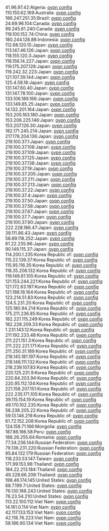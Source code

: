 41.96.97.42:Algeria: [ovpn config](vpn/41_96_97_42.ovpn)  
110.150.62.169:Australia: [ovpn config](vpn/110_150_62_169.ovpn)  
186.247.251.35:Brazil: [ovpn config](vpn/186_247_251_35.ovpn)  
24.69.96.104:Canada: [ovpn config](vpn/24_69_96_104.ovpn)  
99.245.61.240:Canada: [ovpn config](vpn/99_245_61_240.ovpn)  
119.100.152.74:China: [ovpn config](vpn/119_100_152_74.ovpn)  
180.244.128.88:Indonesia: [ovpn config](vpn/180_244_128_88.ovpn)  
112.68.120.15:Japan: [ovpn config](vpn/112_68_120_15.ovpn)  
113.147.46.126:Japan: [ovpn config](vpn/113_147_46_126.ovpn)  
118.155.120.3:Japan: [ovpn config](vpn/118_155_120_3.ovpn)  
118.156.14.227:Japan: [ovpn config](vpn/118_156_14_227.ovpn)  
119.175.207.128:Japan: [ovpn config](vpn/119_175_207_128.ovpn)  
119.242.32.223:Japan: [ovpn config](vpn/119_242_32_223.ovpn)  
121.107.39.144:Japan: [ovpn config](vpn/121_107_39_144.ovpn)  
125.4.58.18:Japan: [ovpn config](vpn/125_4_58_18.ovpn)  
131.147.60.40:Japan: [ovpn config](vpn/131_147_60_40.ovpn)  
131.147.78.100:Japan: [ovpn config](vpn/131_147_78_100.ovpn)  
133.106.189.166:Japan: [ovpn config](vpn/133_106_189_166.ovpn)  
133.149.85.25:Japan: [ovpn config](vpn/133_149_85_25.ovpn)  
14.132.201.164:Japan: [ovpn config](vpn/14_132_201_164.ovpn)  
153.205.163.180:Japan: [ovpn config](vpn/153_205_163_180.ovpn)  
153.206.225.146:Japan: [ovpn config](vpn/153_206_225_146.ovpn)  
153.207.126.30:Japan: [ovpn config](vpn/153_207_126_30.ovpn)  
182.171.245.214:Japan: [ovpn config](vpn/182_171_245_214.ovpn)  
217.178.204.136:Japan: [ovpn config](vpn/217_178_204_136.ovpn)  
219.100.37.1:Japan: [ovpn config](vpn/219_100_37_1.ovpn)  
219.100.37.108:Japan: [ovpn config](vpn/219_100_37_108.ovpn)  
219.100.37.109:Japan: [ovpn config](vpn/219_100_37_109.ovpn)  
219.100.37.125:Japan: [ovpn config](vpn/219_100_37_125.ovpn)  
219.100.37.138:Japan: [ovpn config](vpn/219_100_37_138.ovpn)  
219.100.37.19:Japan: [ovpn config](vpn/219_100_37_19.ovpn)  
219.100.37.205:Japan: [ovpn config](vpn/219_100_37_205.ovpn)  
219.100.37.211:Japan: [ovpn config](vpn/219_100_37_211.ovpn)  
219.100.37.213:Japan: [ovpn config](vpn/219_100_37_213.ovpn)  
219.100.37.22:Japan: [ovpn config](vpn/219_100_37_22.ovpn)  
219.100.37.4:Japan: [ovpn config](vpn/219_100_37_4.ovpn)  
219.100.37.50:Japan: [ovpn config](vpn/219_100_37_50.ovpn)  
219.100.37.58:Japan: [ovpn config](vpn/219_100_37_58.ovpn)  
219.100.37.67:Japan: [ovpn config](vpn/219_100_37_67.ovpn)  
219.100.37.7:Japan: [ovpn config](vpn/219_100_37_7.ovpn)  
219.100.37.90:Japan: [ovpn config](vpn/219_100_37_90.ovpn)  
222.228.186.47:Japan: [ovpn config](vpn/222_228_186_47.ovpn)  
39.111.86.43:Japan: [ovpn config](vpn/39_111_86_43.ovpn)  
58.89.118.252:Japan: [ovpn config](vpn/58_89_118_252.ovpn)  
61.22.235.96:Japan: [ovpn config](vpn/61_22_235_96.ovpn)  
90.149.115.37:Japan: [ovpn config](vpn/90_149_115_37.ovpn)  
114.200.1.235:Korea Republic of: [ovpn config](vpn/114_200_1_235.ovpn)  
115.22.139.37:Korea Republic of: [ovpn config](vpn/115_22_139_37.ovpn)  
115.95.116.35:Korea Republic of: [ovpn config](vpn/115_95_116_35.ovpn)  
118.35.206.132:Korea Republic of: [ovpn config](vpn/118_35_206_132.ovpn)  
119.149.81.105:Korea Republic of: [ovpn config](vpn/119_149_81_105.ovpn)  
121.153.244.221:Korea Republic of: [ovpn config](vpn/121_153_244_221.ovpn)  
121.172.63.197:Korea Republic of: [ovpn config](vpn/121_172_63_197.ovpn)  
121.188.18.164:Korea Republic of: [ovpn config](vpn/121_188_18_164.ovpn)  
123.214.51.83:Korea Republic of: [ovpn config](vpn/123_214_51_83.ovpn)  
124.5.231.20:Korea Republic of: [ovpn config](vpn/124_5_231_20.ovpn)  
125.180.94.214:Korea Republic of: [ovpn config](vpn/125_180_94_214.ovpn)  
175.211.236.85:Korea Republic of: [ovpn config](vpn/175_211_236_85.ovpn)  
182.221.115.249:Korea Republic of: [ovpn config](vpn/182_221_115_249.ovpn)  
182.228.209.33:Korea Republic of: [ovpn config](vpn/182_228_209_33.ovpn)  
1.231.143.12:Korea Republic of: [ovpn config](vpn/1_231_143_12.ovpn)  
211.192.233.48:Korea Republic of: [ovpn config](vpn/211_192_233_48.ovpn)  
211.221.151.3:Korea Republic of: [ovpn config](vpn/211_221_151_3.ovpn)  
211.222.221.171:Korea Republic of: [ovpn config](vpn/211_222_221_171.ovpn)  
211.250.31.189:Korea Republic of: [ovpn config](vpn/211_250_31_189.ovpn)  
218.145.181.197:Korea Republic of: [ovpn config](vpn/218_145_181_197.ovpn)  
218.146.111.132:Korea Republic of: [ovpn config](vpn/218_146_111_132.ovpn)  
218.239.107.83:Korea Republic of: [ovpn config](vpn/218_239_107_83.ovpn)  
220.125.231.9:Korea Republic of: [ovpn config](vpn/220_125_231_9.ovpn)  
220.84.203.94:Korea Republic of: [ovpn config](vpn/220_84_203_94.ovpn)  
220.95.112.134:Korea Republic of: [ovpn config](vpn/220_95_112_134.ovpn)  
221.158.207.151:Korea Republic of: [ovpn config](vpn/221_158_207_151.ovpn)  
222.235.171.105:Korea Republic of: [ovpn config](vpn/222_235_171_105.ovpn)  
39.115.154.19:Korea Republic of: [ovpn config](vpn/39_115_154_19.ovpn)  
49.170.102.235:Korea Republic of: [ovpn config](vpn/49_170_102_235.ovpn)  
58.238.205.22:Korea Republic of: [ovpn config](vpn/58_238_205_22.ovpn)  
59.13.146.219:Korea Republic of: [ovpn config](vpn/59_13_146_219.ovpn)  
61.72.152.208:Korea Republic of: [ovpn config](vpn/61_72_152_208.ovpn)  
124.158.71.166:Mongolia: [ovpn config](vpn/124_158_71_166.ovpn)  
187.86.166.58:Peru: [ovpn config](vpn/187_86_166_58.ovpn)  
188.26.255.64:Romania: [ovpn config](vpn/188_26_255_64.ovpn)  
77.34.236.144:Russian Federation: [ovpn config](vpn/77_34_236_144.ovpn)  
79.136.231.220:Russian Federation: [ovpn config](vpn/79_136_231_220.ovpn)  
95.84.132.179:Russian Federation: [ovpn config](vpn/95_84_132_179.ovpn)  
118.233.53.147:Taiwan: [ovpn config](vpn/118_233_53_147.ovpn)  
171.99.153.98:Thailand: [ovpn config](vpn/171_99_153_98.ovpn)  
184.22.213.184:Thailand: [ovpn config](vpn/184_22_213_184.ovpn)  
49.228.66.209:Thailand: [ovpn config](vpn/49_228_66_209.ovpn)  
198.46.174.145:United States: [ovpn config](vpn/198_46_174_145.ovpn)  
68.7.199.7:United States: [ovpn config](vpn/68_7_199_7.ovpn)  
76.130.188.243:United States: [ovpn config](vpn/76_130_188_243.ovpn)  
76.23.54.210:United States: [ovpn config](vpn/76_23_54_210.ovpn)  
113.22.100.112:Viet Nam: [ovpn config](vpn/113_22_100_112.ovpn)  
14.161.0.114:Viet Nam: [ovpn config](vpn/14_161_0_114.ovpn)  
42.117.133.153:Viet Nam: [ovpn config](vpn/42_117_133_153.ovpn)  
42.118.76.223:Viet Nam: [ovpn config](vpn/42_118_76_223.ovpn)  
58.186.90.134:Viet Nam: [ovpn config](vpn/58_186_90_134.ovpn)  
